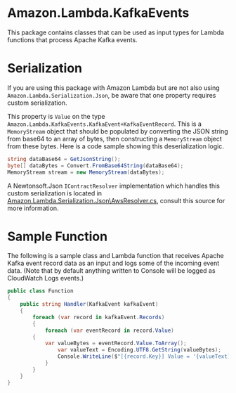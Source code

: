 # Amazon.Lambda.KafkaEvents

This package contains classes that can be used as input types for Lambda functions that process Apache Kafka events.

# Serialization

If you are using this package with Amazon Lambda but are not also using `Amazon.Lambda.Serialization.Json`, be aware that one property requires custom serialization.

This property is `Value` on the type `Amazon.Lambda.KafkaEvents.KafkaEvent+KafkaEventRecord`. This is a `MemoryStream` object that should be populated by converting the JSON string from base64 to an array of bytes, then constructing a `MemoryStream` object from these bytes. Here is a code sample showing this deserialization logic.
```csharp
string dataBase64 = GetJsonString();
byte[] dataBytes = Convert.FromBase64String(dataBase64);
MemoryStream stream = new MemoryStream(dataBytes);
```

A Newtonsoft.Json `IContractResolver` implementation which handles this custom serialization is located in [Amazon.Lambda.Serialization.Json\AwsResolver.cs](../Amazon.Lambda.Serialization.Json/AwsResolver.cs), consult this source for more information.

# Sample Function

The following is a sample class and Lambda function that receives Apache Kafka event record data as an input and logs some of the incoming event data. (Note that by default anything written to Console will be logged as CloudWatch Logs events.)

```csharp
public class Function
{
    public string Handler(KafkaEvent kafkaEvent)
    {
        foreach (var record in kafkaEvent.Records)
        {
            foreach (var eventRecord in record.Value)
	    {
	        var valueBytes = eventRecord.Value.ToArray();
                var valueText = Encoding.UTF8.GetString(valueBytes);
                Console.WriteLine($"[{record.Key}] Value = '{valueText}'.");
            }
        }
    }
}
```
